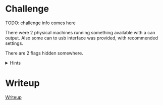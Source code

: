 # Challenge

TODO: challenge info comes here

There were 2 physical machines running something available with a can output. Also some can to usb interface was provided, with recommended settings.

There are 2 flags hidden somewhere.

<details>
  <summary>Hints</summary> 
  
Look for can id 0x0000f146 and 0x0000f147.
</details>


# Writeup

[Writeup](WRITEUP.md)
